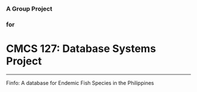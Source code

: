 ### A Group Project
### for
# CMCS 127: Database Systems Project
---

Finfo: A database for Endemic Fish Species in the Philippines
